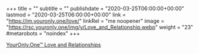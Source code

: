 +++
title = ""
subtitle = ""
publishdate = "2020-03-25T06:00:00+00:00"
lastmod = "2020-03-25T06:00:00+00:00"
link = "https://im.youronly.one/love/"
linkRel = "me noopener"
image = "https://rsc.youronly.one/img/y/Love_and_Relationship.webp"
weight = "23"
#metarobots = "noindex"
+++

[YourOnly.One™ Love and Relationships](https://im.youronly.one/love/ "YourOnly.One™ Love and Relationships")
